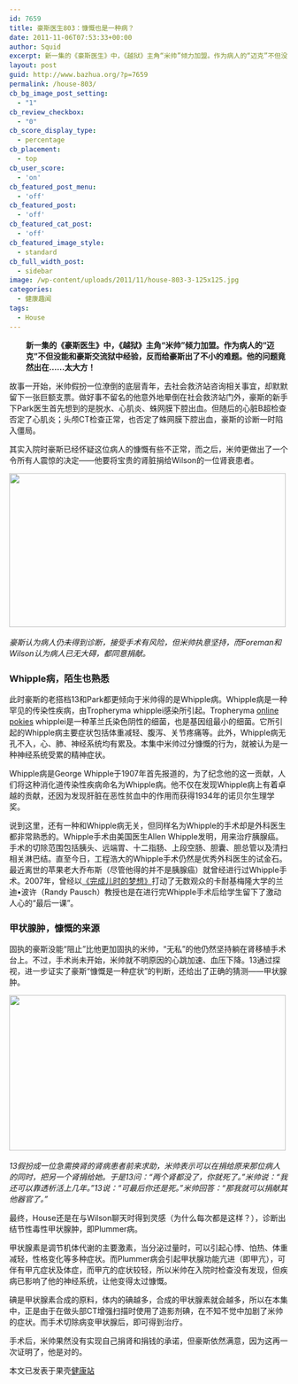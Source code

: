 ```yaml
---
id: 7659
title: 豪斯医生803：慷慨也是一种病？
date: 2011-11-06T07:53:33+00:00
author: Squid
excerpt: 新一集的《豪斯医生》中，《越狱》主角“米帅”倾力加盟。作为病人的“迈克”不但没能和豪斯交流狱中经验，反而给豪斯出了不小的难题。他的问题竟然出在……太大方！
layout: post
guid: http://www.bazhua.org/?p=7659
permalink: /house-803/
cb_bg_image_post_setting:
  - "1"
cb_review_checkbox:
  - "0"
cb_score_display_type:
  - percentage
cb_placement:
  - top
cb_user_score:
  - 'on'
cb_featured_post_menu:
  - 'off'
cb_featured_post:
  - 'off'
cb_featured_cat_post:
  - 'off'
cb_featured_image_style:
  - standard
cb_full_width_post:
  - sidebar
image: /wp-content/uploads/2011/11/house-803-3-125x125.jpg
categories:
  - 健康趣闻
tags:
  - House
---
```

<p style="padding-left: 30px;">
  <strong>新一集的《豪斯医生》中，《越狱》主角“米帅”倾力加盟。作为病人的“迈克”不但没能和豪斯交流狱中经验，反而给豪斯出了不小的难题。他的问题竟然出在……太大方！</strong>
</p>

故事一开始，米帅假扮一位潦倒的底层青年，去社会救济站咨询相关事宜，却默默留下一张巨额支票。做好事不留名的他意外地晕倒在社会救济站门外，豪斯的新手下Park医生首先想到的是脱水、心肌炎、蛛网膜下腔出血。但随后的心脏B超检查否定了心肌炎；头颅CT检查正常，也否定了蛛网膜下腔出血，豪斯的诊断一时陷入僵局。

其实入院时豪斯已经怀疑这位病人的慷慨有些不正常，而之后，米帅更做出了一个令所有人震惊的决定——他要将宝贵的肾脏捐给Wilson的一位肾衰患者。

[<img class="alignnone size-full wp-image-7675" title="house 803 1" src="/wp-content/uploads/2011/11/house-803-1.jpg" alt="" width="500" height="278" srcset="/wp-content/uploads/2011/11/house-803-1.jpg 500w, /wp-content/uploads/2011/11/house-803-1-150x83.jpg 150w, /wp-content/uploads/2011/11/house-803-1-300x166.jpg 300w" sizes="(max-width: 500px) 100vw, 500px" />](/wp-content/uploads/2011/11/house-803-1.jpg)
  
_豪斯认为病人仍未得到诊断，接受手术有风险，但米帅执意坚持，而Foreman和Wilson认为病人已无大碍，都同意捐献。_

### Whipple病，陌生也熟悉

此时豪斯的老搭档13和Park都更倾向于米帅得的是Whipple病。Whipple病是一种罕见的传染性疾病，由Tropheryma whipplei感染所引起。Tropheryma [online pokies](http://www.victoryag.org/) whipplei是一种革兰氏染色阴性的细菌，也是基因组最小的细菌。它所引起的Whipple病主要症状包括体重减轻、腹泻、关节疼痛等。此外，Whipple病无孔不入，心、肺、神经系统均有累及。本集中米帅过分慷慨的行为，就被认为是一种神经系统受累的精神症状。

Whipple病是George Whipple于1907年首先报道的，为了纪念他的这一贡献，人们将这种消化道传染性疾病命名为Whipple病。他不仅在发现Whipple病上有着卓越的贡献，还因为发现肝脏在恶性贫血中的作用而获得1934年的诺贝尔生理学奖。

说到这里，还有一种和Whipple病无关，但同样名为Whipple的手术却是外科医生都非常熟悉的。Whipple手术由美国医生Allen Whipple发明，用来治疗胰腺癌。手术的切除范围包括胰头、远端胃、十二指肠、上段空肠、胆囊、胆总管以及清扫相关淋巴结。直至今日，工程浩大的Whipple手术仍然是优秀外科医生的试金石。最近离世的苹果老大乔布斯（尽管他得的并不是胰腺癌）就曾经进行过Whipple手术。2007年，曾经以<a href="http://v.youku.com/v_show/id_XNTU4MzczOTI=.html" target="_blank">《完成儿时的梦想》</a>打动了无数观众的卡耐基梅隆大学的兰迪•波许（Randy Pausch）教授也是在进行完Whipple手术后给学生留下了激动人心的“最后一课”。

### 甲状腺肿，慷慨的来源

固执的豪斯没能“阻止”比他更加固执的米帅，“无私”的他仍然坚持躺在肾移植手术台上。不过，手术尚未开始，米帅就不明原因的心跳加速、血压下降。13通过探视，进一步证实了豪斯“慷慨是一种症状”的判断，还给出了正确的猜测——甲状腺肿。

[<img class="alignnone size-full wp-image-7676" title="house 803 2" src="/wp-content/uploads/2011/11/house-803-2.jpg" alt="" width="500" height="281" srcset="/wp-content/uploads/2011/11/house-803-2.jpg 500w, /wp-content/uploads/2011/11/house-803-2-150x84.jpg 150w, /wp-content/uploads/2011/11/house-803-2-300x168.jpg 300w" sizes="(max-width: 500px) 100vw, 500px" />](/wp-content/uploads/2011/11/house-803-2.jpg)
  
_13假扮成一位急需换肾的肾病患者前来求助，米帅表示可以在捐给原来那位病人的同时，把另一个肾捐给她。于是13问：“两个肾都没了，你就死了。”米帅说：“我还可以靠透析活上几年。”13说：“可最后你还是死。”米帅回答：“那我就可以捐献其他器官了。”_

最终，House还是在与Wilson聊天时得到灵感（为什么每次都是这样？），诊断出结节性毒性甲状腺肿，即Plummer病。

甲状腺素是调节机体代谢的主要激素，当分泌过量时，可以引起心悸、怕热、体重减轻，性格变化等多种症状。而Plummer病会引起甲状腺功能亢进（即甲亢），可伴有甲亢症状及体症，而甲亢的症状较轻，所以米帅在入院时检查没有发现，但疾病已影响了他的神经系统，让他变得太过慷慨。

碘是甲状腺素合成的原料，体内的碘越多，合成的甲状腺素就会越多，所以在本集中，正是由于在做头部CT增强扫描时使用了造影剂碘，在不知不觉中加剧了米帅的症状。而手术切除病变甲状腺后，即可得到治疗。

手术后，米帅果然没有实现自己捐肾和捐钱的承诺，但豪斯依然满意，因为这再一次证明了，他是对的。

<pre>本文已发表于果壳<a href="http://www.guokr.com/site/health/" target="_blank">健康站</a></pre>
